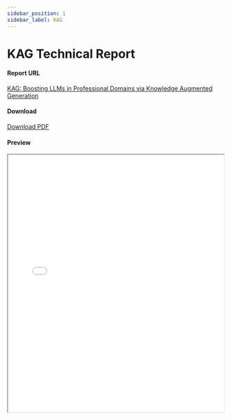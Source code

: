 ```yaml
---
sidebar_position: 1
sidebar_label: KAG
---
```


# KAG Technical Report

#### Report URL
<a href="https://arxiv.org/abs/2409.13731" target="_blank">KAG: Boosting LLMs in Professional Domains via Knowledge Augmented Generation</a>

#### Download
[Download PDF](https://arxiv.org/pdf/2409.13731)

#### Preview
<iframe
    src="/v2/pdf/technical_report/KAG.pdf"
    style={{backgroundColor: "#f0f0f0"}}
    width="100%"
    height="600"
/>